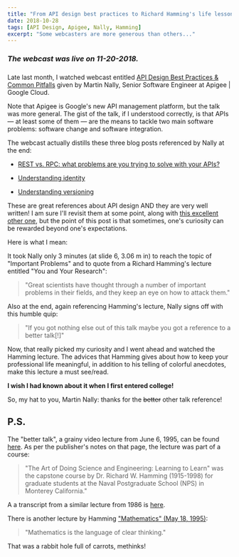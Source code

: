```yaml
---
title: "From API design best practices to Richard Hamming's life lessons: all in one webcast!"
date: 2018-10-28
tags: [API Design, Apigee, Nally, Hamming]
excerpt: "Some webcasters are more generous than others..."
---
```


### *The webcast was live on 11-20-2018.*
###

Late last month, I watched webcast entitled [API Design Best Practices & Common Pitfalls](https://www.youtube.com/watch?time_continue=2&v=kgIq02wP73s) given by Martin Nally, 
Senior Software Engineer at Apigee | Google Cloud. 

Note that Apigee is Google's new API management platform, but the talk was more general.
The gist of the talk, if I understood correctly, is that APIs &mdash; at least some of them &mdash;
are the means to tackle two main software problems: software change and software integration.

The webcast actually distills these three blog posts referenced by Nally at the end:

*  [REST vs. RPC: what problems are you trying to solve with your APIs?](https://cloud.google.com/blog/products/application-development/rest-vs-rpc-what-problems-are-you-trying-to-solve-with-your-apis)

*  [Understanding identity](https://cloud.google.com/blog/products/gcp/api-design-choosing-between-names-and-identifiers-in-urls)

*  [Understanding versioning](https://cloud.google.com/blog/products/gcp/api-design-which-version-of-versioning-is-right-for-you)


These are great references about API design AND they are very well written!
I am sure I'll revisit them at some point, along with [this excellent other one](https://blog.philipphauer.de/restful-api-design-best-practices/), 
but the point of this post is that sometimes,  one's curiosity can be rewarded beyond one's expectations.  

Here is what I mean:


It took Nally only 3 minutes (at slide 6, 3.06 m in) to reach the topic of "Important Problems" and 
to quote from a Richard Hamming's lecture entitled "You and Your Research":
>"Great scientists have thought through a number of important
>problems in their fields, and they keep an eye on how to attack them."

Also at the end, again referencing Hamming's lecture, Nally signs off with this humble quip:
>"If you got nothing else out of this talk maybe you got a reference to a better talk[!]"


Now, that really picked my curiosity and I went ahead and watched the Hamming lecture.
The advices that Hamming gives about how to keep your professional life meaningful, in addition to
his telling of colorful anecdotes, make this lecture a must see/read.

**I wish I had known about it when I first entered college!**

So, my hat to you, Martin Nally: thanks for the ~~better~~ other talk reference!


## P.S.
The "better talk", a grainy video lecture from June 6, 1995, can be found [here](https://www.youtube.com/watch?v=a1zDuOPkMSw).
As per the publisher's notes on that page, the lecture was part of a course:
>"The Art of Doing Science and Engineering: Learning to Learn" was the capstone course by Dr. Richard W. Hamming (1915-1998) 
>for graduate students at the Naval Postgraduate School (NPS) in Monterey California."

A a transcript from a similar lecture from 1986 is [here](https://cs.uwaterloo.ca/~brecht/courses/854/readings/you-and-your-research-hamming.pdf).

There is another lecture by Hamming ["Mathematics" (May 18, 1995)](https://www.youtube.com/watch?v=Km9_rBUGYYk):
>"Mathematics is the language of clear thinking."  


That was a rabbit hole full of carrots, methinks!

